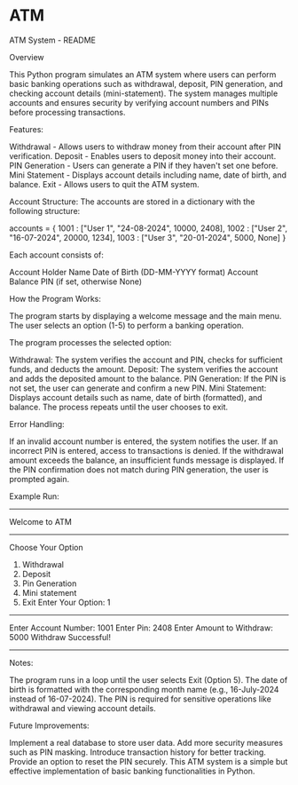 # ATM
ATM System - README

Overview

This Python program simulates an ATM system where users can perform basic banking operations such as withdrawal, deposit, PIN generation, and checking account details (mini-statement). The system manages multiple accounts and ensures security by verifying account numbers and PINs before processing transactions.

Features:

Withdrawal - Allows users to withdraw money from their account after PIN verification.
Deposit - Enables users to deposit money into their account.
PIN Generation - Users can generate a PIN if they haven't set one before.
Mini Statement - Displays account details including name, date of birth, and balance.
Exit - Allows users to quit the ATM system.

Account Structure:
The accounts are stored in a dictionary with the following structure:

accounts = {
    1001 : ["User 1", "24-08-2024", 10000, 2408],
    1002 : ["User 2", "16-07-2024", 20000, 1234],
    1003 : ["User 3", "20-01-2024", 5000, None]
}

Each account consists of:

Account Holder Name
Date of Birth (DD-MM-YYYY format)
Account Balance
PIN (if set, otherwise None)

How the Program Works:

The program starts by displaying a welcome message and the main menu.
The user selects an option (1-5) to perform a banking operation.

The program processes the selected option:

Withdrawal: The system verifies the account and PIN, checks for sufficient funds, and deducts the amount.
Deposit: The system verifies the account and adds the deposited amount to the balance.
PIN Generation: If the PIN is not set, the user can generate and confirm a new PIN.
Mini Statement: Displays account details such as name, date of birth (formatted), and balance.
The process repeats until the user chooses to exit.

Error Handling:

If an invalid account number is entered, the system notifies the user.
If an incorrect PIN is entered, access to transactions is denied.
If the withdrawal amount exceeds the balance, an insufficient funds message is displayed.
If the PIN confirmation does not match during PIN generation, the user is prompted again.

Example Run:

********
Welcome to ATM
********
Choose Your Option
1. Withdrawal
2. Deposit
3. Pin Generation
4. Mini statement
5. Exit
Enter Your Option: 1

********
Enter Account Number: 1001
Enter Pin: 2408
Enter Amount to Withdraw: 5000
Withdraw Successful!
********

Notes:

The program runs in a loop until the user selects Exit (Option 5).
The date of birth is formatted with the corresponding month name (e.g., 16-July-2024 instead of 16-07-2024).
The PIN is required for sensitive operations like withdrawal and viewing account details.

Future Improvements:

Implement a real database to store user data.
Add more security measures such as PIN masking.
Introduce transaction history for better tracking.
Provide an option to reset the PIN securely.
This ATM system is a simple but effective implementation of basic banking functionalities in Python.
